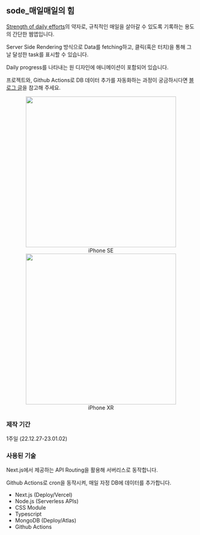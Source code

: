 ## sode\_매일매일의 힘

[Strength of daily efforts](https://sode-alpha.vercel.app/)의 약자로, 규칙적인 매일을 살아갈 수 있도록 기록하는 용도의 간단한 웹앱입니다.

Server Side Rendering 방식으로 Data를 fetching하고, 클릭(혹은 터치)을 통해 그날 달성한 task를 표시할 수 있습니다.

Daily progress를 나타내는 원 디자인에 애니메이션이 포함되어 있습니다.

프로젝트와, Github Actions로 DB 데이터 추가를 자동화하는 과정이 궁금하시다면 [블로그 글](https://velog.io/@seewon/Github-Actions로-TS혹은-JS-파일-실행시키기node.js-간단한-프로젝트-소개)을 참고해 주세요.

<div align="center">
<img src="https://user-images.githubusercontent.com/50395394/210717364-a2670684-1b2d-4a4d-80f5-fec83ef3cc79.png" width=400></img>
<div>iPhone SE</div>
</div>
<div align="center">
<img src="https://user-images.githubusercontent.com/50395394/210717647-0fe4d269-15c6-429a-8192-e22645d72906.png" width=400></img>
<div>iPhone XR</div>
</div>

### 제작 기간

1주일 (22.12.27-23.01.02)

### 사용된 기술

Next.js에서 제공하는 API Routing을 활용해 서버리스로 동작합니다.

Github Actions로 cron을 동작시켜, 매일 자정 DB에 데이터를 추가합니다.

- Next.js (Deploy/Vercel)
- Node.js (Serverless APIs)
- CSS Module
- Typescript
- MongoDB (Deploy/Atlas)
- Github Actions
